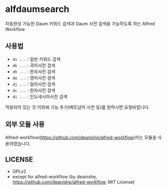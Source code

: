 alfdaumsearch
=============

 자동완성 가능한 Daum 키워드 검색과 Daum 사전 검색을 가능하도록 하는 Alfred Workflow

 
 
사용법
----

 * `ds ...` : 일반 키워드 검색
 * `dk ...` : 국어사전 검색
 * `dh ...` : 한자사전 검색
 * `de ...` : 영어사전 검색
 * `dj ...` : 일어사전 검색
 * `dc ...` : 한자사전 검색
 * `di ...` : 인도네시아사전 검색

적용되어 있는 것 이외에 기능 추가(베트남어 사전 등)를 원하시면 요청바랍니다.


외부 모듈 사용
-----------
Alfred-workflow(https://github.com/deanishe/alfred-workflow)라는 모듈을 사용하였습니다.



LICENSE
-------
 - GPLv2
 - except for alfred-workflow (by deanishe, https://github.com/deanishe/alfred-workflow, MIT License)